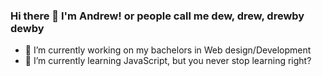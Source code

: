 ### Hi there 👋 I'm Andrew! or people call me dew, drew, drewby dewby


- 🔭 I’m currently working on my bachelors in Web design/Development
- 🌱 I’m currently learning JavaScript, but you never stop learning right?
